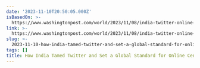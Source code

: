 ```yaml
---
date: '2023-11-10T20:50:05.000Z'
isBasedOn: >-
  https://www.washingtonpost.com/world/2023/11/08/india-twitter-online-censorship/?utm_source=pocket-newtab-en-us
link: >-
  https://www.washingtonpost.com/world/2023/11/08/india-twitter-online-censorship/?utm_source=pocket-newtab-en-us
slug: >-
  2023-11-10-how-india-tamed-twitter-and-set-a-global-standard-for-online-censorship
tags: []
title: How India Tamed Twitter and Set a Global Standard for Online Censorship
---
```


